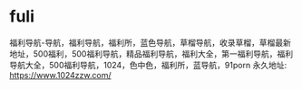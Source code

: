 # fuli
福利导航-导航，福利导航，福利所，蓝色导航，草榴导航，收录草榴，草榴最新地址，500福利，500福利导航，精品福利导航，福利大全，第一福利导航，福利导航大全，500福利导航，1024，色中色，福利所，蓝导航，91porn
永久地址: https://www.1024zzw.com/
